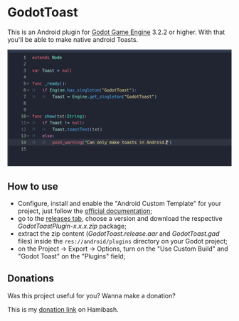 GodotToast 
==========
This is an Android plugin for [Godot Game Engine](https://godotengine.org/) 3.2.2 or higher. With that you'll be able to make native android Toasts.

![Image Sharing Screenshot](/media/screenshot.png "Image Sharing Screenshot")

How to use
----------

- Configure, install  and enable the "Android Custom Template" for your project, just follow the [official documentation](https://docs.godotengine.org/en/latest/getting_started/workflow/export/android_custom_build.html);
- go to the [releases tab](https://github.com/4rombusiness/Godot-Android-Toast/releases/tag/v1.0.0), choose a version and download the respective _GodotToastPlugin-x.x.x.zip_ package;
- extract the zip content (_GodotToast.release.aar_ and _GodotToast.gad_ files) inside the ```res://android/plugins``` directory on your Godot project;
- on the Project -> Export -> Options, turn on the "Use Custom Build" and "Godot Toast" on the "Plugins" field;

Donations
---------
Was this project useful for you? Wanna make a donation?

This is my [donation link](https://hamibash.com/Sarbala_studio) on Hamibash.

